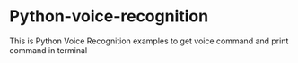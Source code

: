# Python-voice-recognition

This is Python Voice Recognition examples to get voice command and print command in terminal
